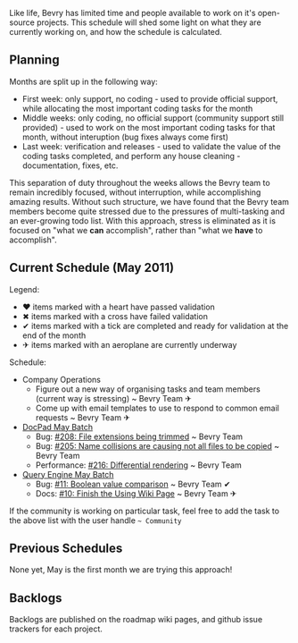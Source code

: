 Like life, Bevry has limited time and people available to work on it's open-source projects. This schedule will shed some light on what they are currently working on, and how the schedule is calculated.

## Planning

Months are split up in the following way:

- First week: only support, no coding - used to provide official support, while allocating the most important coding tasks for the month
- Middle weeks: only coding, no official support (community support still provided) - used to work on the most important coding tasks for that month, without interuption (bug fixes always come first)
- Last week: verification and releases - used to validate the value of the coding tasks completed, and perform any house cleaning - documentation, fixes, etc.

This separation of duty throughout the weeks allows the Bevry team to remain incredibly focused, without interruption, while accomplishing amazing results. Without such structure, we have found that the Bevry team members become quite stressed due to the pressures of multi-tasking and an ever-growing todo list. With this approach, stress is eliminated as it is focused on "what we **can** accomplish", rather than "what we **have** to accomplish".


## Current Schedule (May 2011)

Legend:
- ❤ items marked with a heart have passed validation
- ✖ items marked with a cross have failed validation
- ✔ items marked with a tick are completed and ready for validation at the end of the month
- ✈ items marked with an aeroplane are currently underway

Schedule:
- Company Operations
  - Figure out a new way of organising tasks and team members (current way is stressing) ~ Bevry Team ✈
  - Come up with email templates to use to respond to common email requests ~ Bevry Team ✈
- [DocPad May Batch](https://github.com/bevry/docpad/issues?milestone=9)
  - Bug: [#208: File extensions being trimmed](https://github.com/bevry/docpad/issues/208) ~ Bevry Team
  - Bug: [#205: Name collisions are causing not all files to be copied](https://github.com/bevry/docpad/issues/205) ~ Bevry Team
  - Performance: [#216: Differential rendering](https://github.com/bevry/docpad/issues/216) ~ Bevry Team
- [Query Engine May Batch](https://github.com/bevry/query-engine/issues?milestone=1)
  - Bug: [#11: Boolean value comparison](https://github.com/bevry/query-engine/pull/11) ~ Bevry Team  ✔
  - Docs: [#10: Finish the Using Wiki Page](https://github.com/bevry/query-engine/issues/10) ~ Bevry Team ✈

If the community is working on particular task, feel free to add the task to the above list with the user handle `~ Community`

## Previous Schedules

None yet, May is the first month we are trying this approach!

## Backlogs

Backlogs are published on the roadmap wiki pages, and github issue trackers for each project.